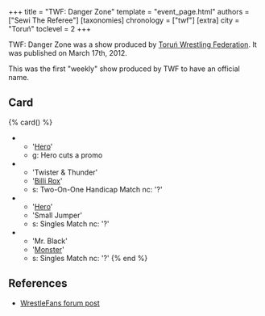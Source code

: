 +++
title = "TWF: Danger Zone"
template = "event_page.html"
authors = ["Sewi The Referee"]
[taxonomies]
chronology = ["twf"]
[extra]
city = "Toruń"
toclevel = 2
+++

TWF: Danger Zone was a show produced by [Toruń Wrestling Federation](@/o/twf.md). It was published on March 17th, 2012. 

This was the first "weekly" show produced by TWF to have an official name.

## Card 

{% card() %}
- - '[Hero](@/w/pj-blake.md)'
  - g: Hero cuts a promo
- - 'Twister & Thunder'
  - '[Billi Rox](@/w/corin-mear.md)'
  - s: Two-On-One Handicap Match
    nc: '?'
- - '[Hero](@/w/pj-blake.md)'
  - 'Small Jumper'
  - s: Singles Match
    nc: '?'
- - 'Mr. Black'
  - '[Monster](@/w/chris-hunter.md)'
  - s: Singles Match
    nc: '?'
{% end %}

## References

* [WrestleFans forum post](https://wrestlefans.pl/forum/viewtopic.php?f=59&t=28589)

